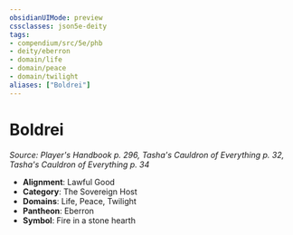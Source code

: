 ```yaml
---
obsidianUIMode: preview
cssclasses: json5e-deity
tags:
- compendium/src/5e/phb
- deity/eberron
- domain/life
- domain/peace
- domain/twilight
aliases: ["Boldrei"]
---
```

# Boldrei
*Source: Player's Handbook p. 296, Tasha's Cauldron of Everything p. 32, Tasha's Cauldron of Everything p. 34* 

- **Alignment**: Lawful Good
- **Category**: The Sovereign Host
- **Domains**: Life, Peace, Twilight
- **Pantheon**: Eberron
- **Symbol**: Fire in a stone hearth